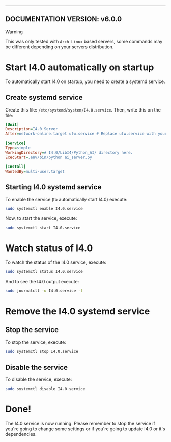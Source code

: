 -----
DOCUMENTATION VERSION: v6.0.0
-----

> [!WARNING]
> This was only tested with `Arch Linux` based servers, some commands may be different depending on your servers distribution.

# Start I4.0 automatically on startup
To automatically start I4.0 on startup, you need to create a systemd service.

## Create systemd service
Create this file: `/etc/systemd/system/I4.0.service`.
Then, write this on the file:
```ini
[Unit]
Description=I4.0 Server
After=network-online.target ufw.service # Replace ufw.service with your firewall service.

[Service]
Type=simple
WorkingDirectory=# I4.0/LibI4/Python_AI/ directory here.
ExecStart=.env/bin/python ai_server.py

[Install]
WantedBy=multi-user.target
```

## Starting I4.0 systemd service
To enable the service (to automatically start I4.0) execute:
```sh
sudo systemctl enable I4.0.service
```

Now, to start the service, execute:
```sh
sudo systemctl start I4.0.service
```

# Watch status of I4.0
To watch the status of the I4.0 service, execute:
```sh
sudo systemctl status I4.0.service
```

And to see the I4.0 output execute:
```sh
sudo journalctl -u I4.0.service -f
```

# Remove the I4.0 systemd service
## Stop the service
To stop the service, execute:
```sh
sudo systemctl stop I4.0.service
```

## Disable the service
To disable the service, execute:
```sh
sudo systemctl disable I4.0.service
```

# Done!
The I4.0 service is now running.
Please remember to stop the service if you're going to change some settings or if you're going to update I4.0 or it's dependencies.